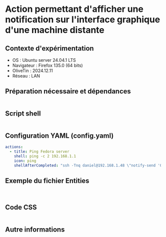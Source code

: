 # Action permettant d'afficher une notification sur l'interface graphique d'une machine distante
## Contexte d'expérimentation
* OS : Ubuntu server 24.04.1 LTS
* Navigateur : Firefox 135.0 (64 bits)
* OliveTin : 2024.12.11
* Réseau : LAN
  
## Préparation nécessaire et dépendances
```bash
```

## Script shell
```bash
```

## Configuration YAML (config.yaml)
```yaml
actions:
  - title: Ping Fedora server
    shell: ping -c 2 192.168.1.1
    icon: ping
    shellAfterCompleted: "ssh -Tnq daniel@192.168.1.48 \"notify-send 'OliveTin notify' --icon=computer --expire-time=1000 'Commande ping: {{ exitCode }}, {{ output }}'\""
```

## Exemple du fichier Entities
```json
```
```yaml
```

## Code CSS
```css
```

## Autre informations
